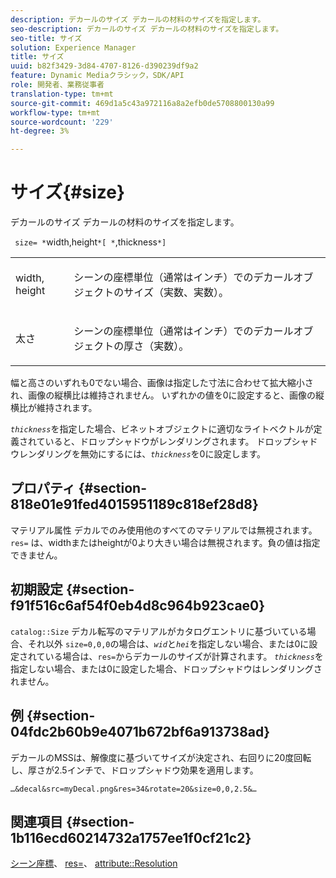 ```yaml
---
description: デカールのサイズ デカールの材料のサイズを指定します。
seo-description: デカールのサイズ デカールの材料のサイズを指定します。
seo-title: サイズ
solution: Experience Manager
title: サイズ
uuid: b82f3429-3d84-4707-8126-d390239df9a2
feature: Dynamic Mediaクラシック，SDK/API
role: 開発者、業務従事者
translation-type: tm+mt
source-git-commit: 469d1a5c43a972116a8a2efb0de5708800130a99
workflow-type: tm+mt
source-wordcount: '229'
ht-degree: 3%

---
```



# サイズ{#size}

デカールのサイズ デカールの材料のサイズを指定します。

` size= *`width,height`*[ *`,thickness`*]`

<table id="simpletable_00B1226F3B8B49D895D1269AB03D5043"> 
 <tr class="strow"> 
  <td class="stentry"> <p> <span class="varname"> width, height  </span> </p> </td> 
  <td class="stentry"> <p>シーンの座標単位（通常はインチ）でのデカールオブジェクトのサイズ（実数、実数）。 </p> </td> 
 </tr> 
 <tr class="strow"> 
  <td class="stentry"> <p> <span class="varname"> 太さ  </span> </p> </td> 
  <td class="stentry"> <p>シーンの座標単位（通常はインチ）でのデカールオブジェクトの厚さ（実数）。 </p> </td> 
 </tr> 
</table>

幅と高さのいずれも0でない場合、画像は指定した寸法に合わせて拡大縮小され、画像の縦横比は維持されません。 いずれかの値を0に設定すると、画像の縦横比が維持されます。

*`thickness`*&#x200B;を指定した場合、ビネットオブジェクトに適切なライトベクトルが定義されていると、ドロップシャドウがレンダリングされます。 ドロップシャドウレンダリングを無効にするには、*`thickness`*&#x200B;を0に設定します。

## プロパティ {#section-818e01e91fed4015951189c818ef28d8}

マテリアル属性 デカルでのみ使用他のすべてのマテリアルでは無視されます。 `res=` は、widthまたはheightが0より大きい場合は無視されます。負の値は指定できません。

## 初期設定 {#section-f91f516c6af54f0eb4d8c964b923cae0}

`catalog::Size` デカル転写のマテリアルがカタログエントリに基づいている場合、それ以外 `size=0,0,0`の場合は、*`wid`*&#x200B;と&#x200B;*`hei`*&#x200B;を指定しない場合、または0に設定されている場合は、`res=`からデカールのサイズが計算されます。 *`thickness`*&#x200B;を指定しない場合、または0に設定した場合、ドロップシャドウはレンダリングされません。

## 例 {#section-04fdc2b60b9e4071b672bf6a913738ad}

デカールのMSSは、解像度に基づいてサイズが決定され、右回りに20度回転し、厚さが2.5インチで、ドロップシャドウ効果を適用します。

`…&decal&src=myDecal.png&res=34&rotate=20&size=0,0,2.5&…`

## 関連項目 {#section-1b116ecd60214732a1757ee1f0cf21c2}

[シーン座標](../../../../../ir-api/http-protocol/image-rendering-api-ref/c-ir-http-protocol-ref/c-ir-http-protocol-syntax-and-features/c-ir-vignettes/c-ir-scene-coordinates.md#concept-528507024fa640b19a2631357febf7f1)、 [res=](../../../../../ir-api/http-protocol/image-rendering-api-ref/c-ir-http-protocol-ref/c-ir-http-protocol-command-reference/r-ir-res.md#reference-0ad9de8887144c83a6db97b4994f7c04)、 [attribute::Resolution](../../../../../ir-api/material-cat/image-rendering-api-ref/c-ir-material-catalog/c-ir-attributes-reference/r-ir-resolution.md#reference-09fe14e6bfbf4db6b7f4369fffecc806)

